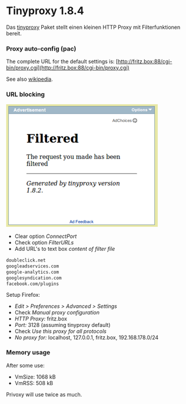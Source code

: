 # Tinyproxy 1.8.4

Das [tinyproxy](http://tinyproxy.sourceforge.net/)
Paket stellt einen kleinen HTTP Proxy mit Filterfunktionen bereit.

### Proxy auto-config (pac)

The complete URL for the default settings is:
[http://fritz.box:88/cgi-bin/proxy.cgi](http://fritz.box:88/cgi-bin/proxy.cgi)

See also
[wikipedia](http://en.wikipedia.org/wiki/Proxy_auto-config).

### URL blocking

[![tinyproxy filtered](../../docs/screenshots/217_md.png)](../../docs/screenshots/217.png)

-   Clear option *ConnectPort*
-   Check option *FilterURLs*
-   Add URL's to text box *content of filter file*

```
doubleclick.net
googleadservices.com
google-analytics.com
googlesyndication.com
facebook.com/plugins
```

Setup Firefox:

-   *Edit > Preferences > Advanced > Settings*
-   Check *Manual proxy configuration*
-   *HTTP Proxy:* fritz.box
-   *Port:* 3128 (assuming tinyproxy default)
-   Check *Use this proxy for all protocols*
-   *No proxy for:* localhost, 127.0.0.1, fritz.box, 192.168.178.0/24

### Memory usage

After some use:

-   VmSize: 1068 kB
-   VmRSS: 508 kB

Privoxy will use twice as much.

